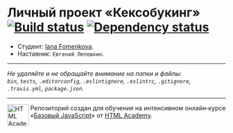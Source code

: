 # Личный проект «Кексобукинг» [![Build status][travis-image]][travis-url] [![Dependency status][dependency-image]][dependency-url]

* Студент: [Iana Fomenkova](https://up.htmlacademy.ru/javascript/8/user/50049).
* Наставник: `Евгений Лепешкин`.

---

_Не удаляйте и не обращайте внимание на папки и файлы:_<br>
_`bin`, `tests`, `.editorconfig`, `.eslintignore`, `.eslintrc`, `.gitignore`, `.travis.yml`, `package.json`._

---

<a href="https://htmlacademy.ru/intensive/javascript"><img align="left" width="50" height="50" title="HTML Academy" src="https://up.htmlacademy.ru/static/img/intensive/javascript/logo-for-github.svg"></a>

Репозиторий создан для обучения на интенсивном онлайн‑курсе «[Базовый JavaScript](https://htmlacademy.ru/intensive/javascript)» от [HTML Academy](https://htmlacademy.ru).

[travis-image]: https://travis-ci.org/htmlacademy-javascript/50049-keksobooking.svg?branch=master
[travis-url]: https://travis-ci.org/htmlacademy-javascript/50049-keksobooking
[dependency-image]: https://david-dm.org/htmlacademy-javascript/50049-keksobooking.svg?style=flat-square
[dependency-url]: https://david-dm.org/htmlacademy-javascript/50049-keksobooking
